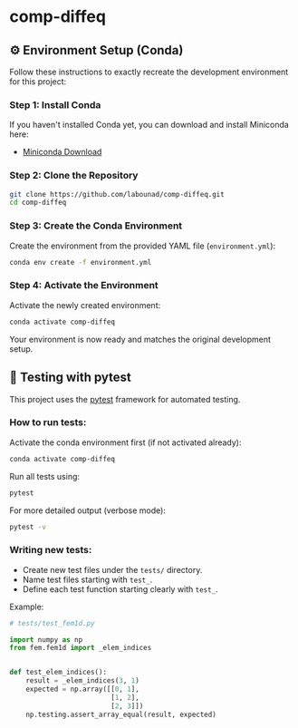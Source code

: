 # comp-diffeq

## ⚙️ Environment Setup (Conda)

Follow these instructions to exactly recreate the development environment for this project:

### Step 1: Install Conda

If you haven't installed Conda yet, you can download and install Miniconda here:

- [Miniconda Download](https://docs.conda.io/en/latest/miniconda.html)

### Step 2: Clone the Repository

```bash
git clone https://github.com/labounad/comp-diffeq.git
cd comp-diffeq
```

### Step 3: Create the Conda Environment

Create the environment from the provided YAML file (`environment.yml`):

```bash
conda env create -f environment.yml
```

### Step 4: Activate the Environment

Activate the newly created environment:

```bash
conda activate comp-diffeq
```

Your environment is now ready and matches the original development setup.


## 🧪 Testing with pytest

This project uses the [pytest](https://docs.pytest.org/) framework for automated testing.

### How to run tests:

Activate the conda environment first (if not activated already):

```bash
conda activate comp-diffeq
```

Run all tests using:

```bash
pytest
```

For more detailed output (verbose mode):

```bash
pytest -v
```

### Writing new tests:

- Create new test files under the `tests/` directory.
- Name test files starting with `test_`.
- Define each test function starting clearly with `test_`.

Example:

```python
# tests/test_fem1d.py

import numpy as np
from fem.fem1d import _elem_indices


def test_elem_indices():
    result = _elem_indices(3, 1)
    expected = np.array([[0, 1],
                         [1, 2],
                         [2, 3]])
    np.testing.assert_array_equal(result, expected)
```


